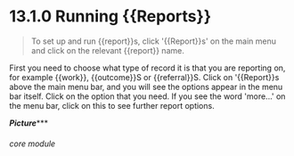 #    13.1.0 Running {{Reports}}

> To set up and run {{report}}s, click '{{Report}}s' on the main menu and click on the relevant {{report}} name. 

First you need to choose what type of record it is that you are reporting on, for example {{work}}, {{outcome}}S or {{referral}}S. Click on '{{Report}}s above the main menu bar, and you will see the options appear in the menu bar itself. Click on the option that you need. If you see the word 'more...' on the menu bar, click on this to see further report options.  


*******Picture**********




###### core module
